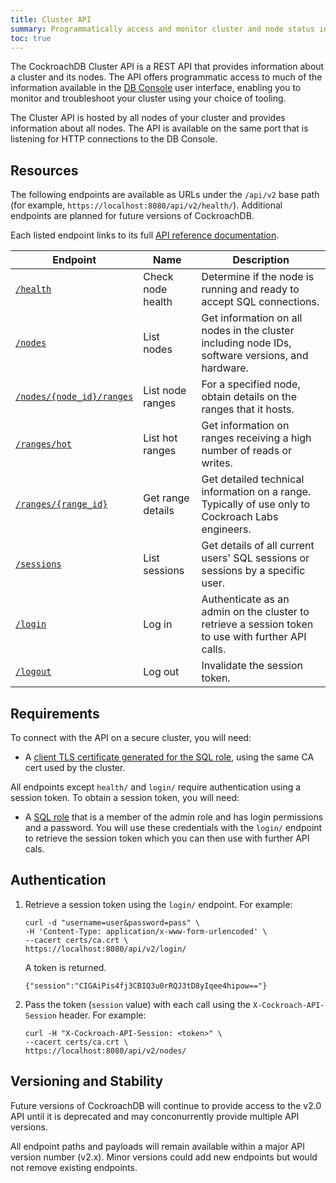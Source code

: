 ```yaml
---
title: Cluster API
summary: Programmatically access and monitor cluster and node status information with a RESTful API.
toc: true
---
```


The CockroachDB Cluster API is a REST API that provides information about a cluster and its nodes. The API offers programmatic access to much of the information available in the [DB Console](ui-overview.html) user interface, enabling you to monitor and troubleshoot your cluster using your choice of tooling.

The Cluster API is hosted by all nodes of your cluster and provides information about all nodes. The API is available on the same port that is listening for HTTP connections to the DB Console.

## Resources

The following endpoints are available as URLs under the `/api/v2` base path (for example, `https://localhost:8080/api/v2/health/`). Additional endpoints are planned for future versions of CockroachDB.

Each listed endpoint links to its full [API reference documentation](https://www.cockroachlabs.com/docs/api/cluster/v2.html).

Endpoint | Name | Description
--- | --- | ---
[`/health`](https://www.cockroachlabs.com/docs/api/cluster/v2.html#operation/health) | Check node health | Determine if the node is running and ready to accept SQL connections.
[`/nodes`](https://www.cockroachlabs.com/docs/api/cluster/v2.html#operation/listNodes) | List nodes | Get information on all nodes in the cluster including node IDs, software versions, and hardware.
[`/nodes/{node_id}/ranges`](https://www.cockroachlabs.com/docs/api/cluster/v2.html#operation/listNodeRanges) | List node ranges | For a specified node, obtain details on the ranges that it hosts. 
[`/ranges/hot`](https://www.cockroachlabs.com/docs/api/cluster/v2.html#operation/listHotRanges) | List hot ranges | Get information on ranges receiving a high number of reads or writes.
[`/ranges/{range_id}`](https://www.cockroachlabs.com/docs/api/cluster/v2.html#operation/listRange) | Get range details | Get detailed technical information on a range. Typically of use only to Cockroach Labs engineers.
[`/sessions`](https://www.cockroachlabs.com/docs/api/cluster/v2.html#operation/listSessions) | List sessions | Get details of all current users' SQL sessions or sessions by a specific user.
[`/login`](https://www.cockroachlabs.com/docs/api/cluster/v2.html#operation/login) | Log in | Authenticate as an admin on the cluster to retrieve a session token to use with further API calls.
[`/logout`](https://www.cockroachlabs.com/docs/api/cluster/v2.html#operation/logout) | Log out | Invalidate the session token.

## Requirements

To connect with the API on a secure cluster, you will need:

* A [client TLS certificate generated for the SQL role](cockroach-cert.html#create-the-certificate-and-key-pair-for-a-client), using the same CA cert used by the cluster. 

All endpoints except `health/` and `login/` require authentication using a session token. To obtain a session token, you will need:

* A [SQL role](create-role.html) that is a member of the admin role and has login permissions and a password. You will use these credentials with the `login/` endpoint to retrieve the session token which you can then use with further API cals.

## Authentication

1. Retrieve a session token using the `login/` endpoint. For example:

   ``` shell
   curl -d "username=user&password=pass" \
   -H 'Content-Type: application/x-www-form-urlencoded' \
   --cacert certs/ca.crt \
   https://localhost:8080/api/v2/login/
   ```

   A token is returned.

   ``` shell
   {"session":"CIGAiPis4fj3CBIQ3u0rRQJ3tD8yIqee4hipow=="}
   ```

2. Pass the token (`session` value) with each call using the `X-Cockroach-API-Session` header. For example:

   ``` shell
   curl -H "X-Cockroach-API-Session: <token>" \
   --cacert certs/ca.crt \
   https://localhost:8080/api/v2/nodes/
   ```

## Versioning and Stability

Future versions of CockroachDB will continue to provide access to the v2.0 API until it is deprecated and may conconurrently provide multiple API versions.

All endpoint paths and payloads will remain available within a major API version number (v2.x). Minor versions could add new endpoints but would not remove existing endpoints.
